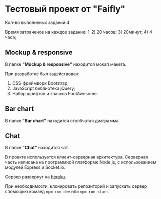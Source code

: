 # Тестовый проект от "Faifly"

Кол-во выполненых заданий:4

Время затраченое на каждое задание:
1-2) 20 часов;
3) 20минут;
4) 4 часа;

## Mockup & responsive
В папке **"Mockup & responsive"** находится мокап макета. 

При разработке был задействован:
1. CSS-фреймворк Bootstrap;
2. JavaScript библиотека jQuery;
3. Набор шрифтов и значков FontAwesome.

## Bar chart
В папке **"Bar chart"** находится столбчатая диаграмма.

## Chat

В папке **"Chat"** находится чат.

В проекте используется клиент-серверная архитектура. Серверная часть написана на программной платформе Node.js, с использованием модулей Express и Socket.io. 

Сервер развернут на [heroku](https://faifly-project.herokuapp.com/). 

При необходимости, клонировать репозиторий и запускать сервер спомощью команд `npm run dev` или `npm run start`. 
